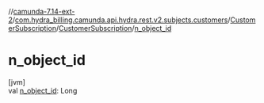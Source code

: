 //[camunda-7.14-ext-2](../../../../index.md)/[com.hydra_billing.camunda.api.hydra.rest.v2.subjects.customers](../../index.md)/[CustomerSubscription](../index.md)/[CustomerSubscription](index.md)/[n_object_id](n_object_id.md)

# n_object_id

[jvm]\
val [n_object_id](n_object_id.md): Long
